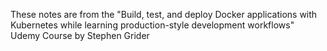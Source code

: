 These notes are from the "Build, test, and deploy Docker applications with Kubernetes while learning production-style development workflows" Udemy Course
by Stephen Grider